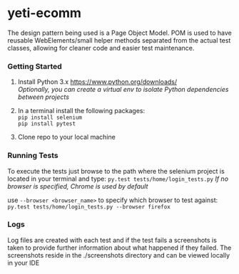 # yeti-ecomm
The design pattern being used is a Page Object Model.  POM is used to have reusable WebElements/small helper methods separated from the actual test classes, allowing for cleaner code and easier test maintenance.

### Getting Started
1. Install Python 3.x
https://www.python.org/downloads/  
*Optionally, you can create a virtual env to isolate Python dependencies between projects*

2. In a terminal install the following packages:  
`pip install selenium`  
`pip install pytest`  
3. Clone repo to your local machine

### Running Tests
To execute the tests just browse to the path where the selenium project is located in your terminal and type:
`py.test tests/home/login_tests.py`
*If no browser is specified, Chrome is used by default*  

use `--browser <browser_name>` to specify which browser to test against:  
`py.test tests/home/login_tests.py --browser firefox`  

### Logs
Log files are created with each test and if the test fails a screenshots is taken to  provide further information about what happened if they failed. The screenshots reside in the ./screenshots directory and can be viewed locally in your IDE
